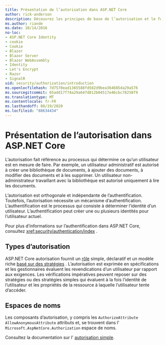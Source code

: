 ```yaml
---
title: Présentation de l’autorisation dans ASP.NET Core
author: rick-anderson
description: Découvrez les principes de base de l’autorisation et le fonctionnement de l’autorisation dans les applications ASP.NET Core.
ms.author: riande
ms.date: 10/14/2016
no-loc:
- ASP.NET Core Identity
- cookie
- Cookie
- Blazor
- Blazor Server
- Blazor WebAssembly
- Identity
- Let's Encrypt
- Razor
- SignalR
uid: security/authorization/introduction
ms.openlocfilehash: 7d7570ead1365588fd582d9bea364685da29a576
ms.sourcegitcommit: 65add17f74a29a647d812b04517e46cbc78258f9
ms.translationtype: MT
ms.contentlocale: fr-FR
ms.lasthandoff: 08/19/2020
ms.locfileid: "88634434"
---
```

# <a name="introduction-to-authorization-in-aspnet-core"></a>Présentation de l’autorisation dans ASP.NET Core

<a name="security-authorization-introduction"></a>

L’autorisation fait référence au processus qui détermine ce qu’un utilisateur est en mesure de faire. Par exemple, un utilisateur administratif est autorisé à créer une bibliothèque de documents, à ajouter des documents, à modifier des documents et à les supprimer. Un utilisateur non-administrateur travaillant avec la bibliothèque est autorisé uniquement à lire les documents.

L’autorisation est orthogonale et indépendante de l’authentification. Toutefois, l’autorisation nécessite un mécanisme d’authentification. L’authentification est le processus qui consiste à déterminer l’identité d’un utilisateur. L’authentification peut créer une ou plusieurs identités pour l’utilisateur actuel.

Pour plus d’informations sur l’authentification dans ASP.NET Core, consultez <xref:security/authentication/index> .

## <a name="authorization-types"></a>Types d’autorisation

ASP.NET Core autorisation fournit un [rôle](xref:security/authorization/roles) simple, déclaratif et un modèle riche [basé sur des stratégies](xref:security/authorization/policies) . L’autorisation est exprimée en spécifications et les gestionnaires évaluent les revendications d’un utilisateur par rapport aux exigences. Les vérifications impératives peuvent reposer sur des stratégies ou des stratégies simples qui évaluent à la fois l’identité de l’utilisateur et les propriétés de la ressource à laquelle l’utilisateur tente d’accéder.

## <a name="namespaces"></a>Espaces de noms

Les composants d’autorisation, y compris les `AuthorizeAttribute` `AllowAnonymousAttribute` attributs et, se trouvent dans l' `Microsoft.AspNetCore.Authorization` espace de noms.

Consultez la documentation sur l' [autorisation simple](xref:security/authorization/simple).
